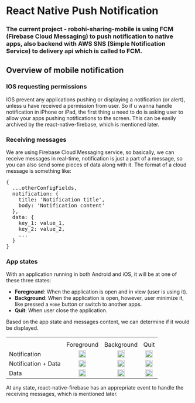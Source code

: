 # React Native Push Notification

### The current project - robohi-sharing-mobile is using FCM (Firebase Cloud Messaging) to push notification to native apps, also backend with AWS SNS (Simple Notification Service) to delivery api which is called to FCM.

## Overview of mobile notification

### IOS requesting permissions

IOS prevent any applications pushing or displaying a notification (or alert), unless u have received a permission from user. So if u wanna handle notification in iPhone or iPad, the first thing u need to do is asking user to allow your apps pushing notifications to the screen. This can be easily archived by the react-native-firebase, which is mentioned later.

### Receiving messages

We are using Firebase Cloud Messaging service, so basically, we can receive messages in real-time, notification is just a part of a message, so you can also send some pieces of data along with it. The format of a cloud message is something like:

<pre>
{
  ...otherConfigFields,
  notification: {
    title: 'Notification title',
    body: 'Notification content'
  },
  data: {
    key_1: value_1,
    key_2: value_2,
    ...
  }
}
</pre>

### App states

With an application running in both Android and iOS, it will be at one of these three states:

- **Foreground**: When the application is open and in view (user is using it).
- **Background**: When the application is open, however, user minimize it, like pressed a `Home` button or switch to another apps.
- **Quit**: When user close the application.

Based on the app state and messages content, we can determine if it would be displayed.

<table>
  <th>
    <tr>
      <td></td>
      <td>Foreground</td>
      <td>Background</td>
      <td>Quit</td>
    </tr>
    <tr>
      <td>Notification</td>
      <td style="text-align: center">
        <div style="width: 20px; height: 20px; margin: auto">
          <img src="https://upload.wikimedia.org/wikipedia/commons/thumb/7/77/OOjs_UI_icon_close-ltr-destructive.svg/768px-OOjs_UI_icon_close-ltr-destructive.svg.png" style="width: 20px; height: 20px" alt="close-icon" />
        </div>
      </td>
      <td style="text-align: center">
        <div style="width: 20px; height: 20px; margin: auto">
          <img src="https://upload.wikimedia.org/wikipedia/commons/thumb/1/13/Icons8_flat_checkmark.svg/768px-Icons8_flat_checkmark.svg.png" style="width: 20px; height: 20px" alt="checkmark" />
        </div>
      </td>
      <td style="text-align: center">
        <div style="width: 20px; height: 20px; margin: auto">
          <img src="https://upload.wikimedia.org/wikipedia/commons/thumb/1/13/Icons8_flat_checkmark.svg/768px-Icons8_flat_checkmark.svg.png" style="width: 20px; height: 20px" alt="checkmark" />
        </div>
      </td>
    </tr>
    <tr>
      <td>Notification + Data</td>
      <td style="text-align: center">
        <div style="width: 20px; height: 20px; margin: auto">
          <img src="https://upload.wikimedia.org/wikipedia/commons/thumb/7/77/OOjs_UI_icon_close-ltr-destructive.svg/768px-OOjs_UI_icon_close-ltr-destructive.svg.png" style="width: 20px; height: 20px" alt="close-icon" />
        </div>
      </td>
      <td style="text-align: center">
        <div style="width: 20px; height: 20px; margin: auto">
          <img src="https://upload.wikimedia.org/wikipedia/commons/thumb/1/13/Icons8_flat_checkmark.svg/768px-Icons8_flat_checkmark.svg.png" style="width: 20px; height: 20px" alt="checkmark" />
        </div>
      </td>
      <td style="text-align: center">
        <div style="width: 20px; height: 20px; margin: auto">
          <img src="https://upload.wikimedia.org/wikipedia/commons/thumb/1/13/Icons8_flat_checkmark.svg/768px-Icons8_flat_checkmark.svg.png" style="width: 20px; height: 20px" alt="checkmark" />
        </div>
      </td>
    </tr>
    <tr>
      <td>Data</td>
      <td style="text-align: center">
        <div style="width: 20px; height: 20px; margin: auto">
          <img src="https://upload.wikimedia.org/wikipedia/commons/thumb/7/77/OOjs_UI_icon_close-ltr-destructive.svg/768px-OOjs_UI_icon_close-ltr-destructive.svg.png" style="width: 20px; height: 20px" alt="close-icon" />
        </div>
      </td>
      <td style="text-align: center">
        <div style="width: 20px; height: 20px; margin: auto">
          <img src="https://upload.wikimedia.org/wikipedia/commons/thumb/7/77/OOjs_UI_icon_close-ltr-destructive.svg/768px-OOjs_UI_icon_close-ltr-destructive.svg.png" style="width: 20px; height: 20px" alt="close-icon" />
        </div>
      </td>
      <td style="text-align: center">
        <div style="width: 20px; height: 20px; margin: auto">
          <img src="https://upload.wikimedia.org/wikipedia/commons/thumb/7/77/OOjs_UI_icon_close-ltr-destructive.svg/768px-OOjs_UI_icon_close-ltr-destructive.svg.png" style="width: 20px; height: 20px" alt="close-icon" />
        </div>
      </td>
    </tr>
    <tr>
  </th>
</table>

At any state, react-native-firebase has an apprepriate event to handle the receiving messages, which is mentioned later.
